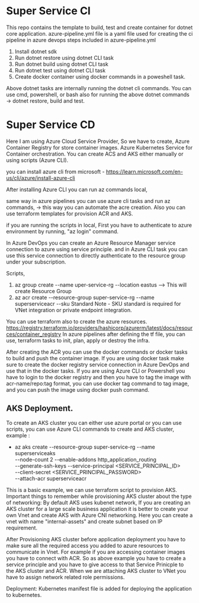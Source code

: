 # Super Service CI

This repo contains the template to build, test and create container for dotnet core application.
azure-pipeline.yml file is a yaml file used for creating the ci pipeline in azure devops
 steps included in azure-pipeline.yml
   1. Install dotnet sdk
   2. Run dotnet restore using dotnet CLI task
   3. Run dotnet build using dotnet CLI task
   4. Run dotnet test using dotnet CLI task
   5. Create docker container using docker commands in a poweshell task.

Above dotnet tasks are internally running the dotnet cli commands. 
You can use cmd, powershell, or bash also for running the above dotnet commands -> dotnet restore, build and test.

# Super Service CD
Here I am using Azure Cloud Service Provider,
So we have to create, 
  Azure Container Registry for store container images.
  Azure Kubernetes Service for Container orchestration.
You can create ACS and AKS either manually or using scripts (Azure CLI).

you can install azure cli from microsoft - https://learn.microsoft.com/en-us/cli/azure/install-azure-cli

After installing Azure CLI you can run az commands local,

same way in azure pipelines you can use azure cli tasks and run az commands, -> this way you can automate the acre creation.
Also you can use terraform templates for provision ACR and AKS.

if you are running the scripts in local, First you have to authenticate to azure environment by running, "az login" command.

In Azure DevOps you can create an Azure Resource Manager service connection to azure using service principle. and in Azure CLI task you can use this service connection to directly authenticate to the resource group under your subscription.

Scripts,

 1. az group create --name uper-service-rg --location eastus --> This will create Resource Group
 2. az acr create --resource-group super-service-rg --name superserviceacr --sku Standard
 Note - SKU standard is required for VNet integration or private endpoint integration.

You can use terraform also to create the azure resources.
  https://registry.terraform.io/providers/hashicorp/azurerm/latest/docs/resources/container_registry
In azure pipelines after defining the tf file, you can use, terraform tasks to init, plan, apply or destroy the infra.

After creating the ACR you can use the docker commands or docker tasks to build and push the container image. 
If you are using docker task make sure to create the docker registry service connection in Azure DevOps and use that in the docker tasks.
If you are using Azure CLI or Powershell you have to login to the docker registry and then you have to tag the image with acr-name/repo:tag format, you can use docker tag command to tag image, and you can push the image using docker push command.

## AKS Deployment. 
To create an AKS cluster you can either use azure portal or you can use scripts, you can use Azure CLI commands to create and AKS cluster,
example : 
- az aks create --resource-group super-service-rg --name superserviceaks \
   --node-count 2 --enable-addons http_application_routing \
   --generate-ssh-keys --service-principal <SERVICE_PRINCIPAL_ID> \
   --client-secret <SERVICE_PRINCIPAL_PASSWORD> \
   --attach-acr superserviceacr

This is a basic example, we can use terraform script to provision AKS. 
Important things to remember while provisioning AKS cluster about the type of networking: By default AKS uses kubenet network, If you are creating an AKS cluster for a large scale business application it is better to create your own Vnet and create AKS with Azure CNI networking. Here you can create a vnet with name "internal-assets" and create subnet based on IP requirement. 

After Provisioning AKS cluster before application deployment you have to make sure all the required access you added to azure resources to communicate in Vnet. For example if you are accessing container images you have to connect with ACR. So as above example you have to create a service principle and you have to give access to that Service Prinicple to the AKS cluster and ACR. When we are attaching AKS cluster to VNet you have to assign network related role permissions.

Deployment: 
Kubernetes manifest file is added for deploying the application to kubernetes.




